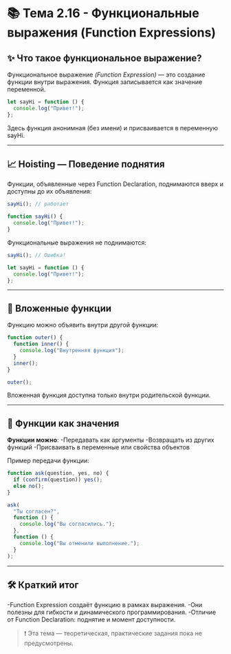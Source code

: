 # 📚 Тема 2.16 - Функциональные выражения (Function Expressions)

## ✨ Что такое функциональное выражение?

Функциональное выражение _(Function Expression)_ — это создание функции внутри выражения.
Функция записывается как значение переменной.

```javascript
let sayHi = function () {
  console.log("Привет!");
};
```

Здесь функция анонимная (без имени) и присваивается в переменную sayHi.

---

## 📈 Hoisting — Поведение поднятия

Функции, объявленные через Function Declaration, поднимаются вверх и доступны до их объявления:

```javascript
sayHi(); // работает

function sayHi() {
  console.log("Привет!");
}
```

Функциональные выражения не поднимаются:

```javascript
sayHi(); // Ошибка!

let sayHi = function () {
  console.log("Привет!");
};
```

---

## 🧩 Вложенные функции

Функцию можно объявить внутри другой функции:

```javascript
function outer() {
  function inner() {
    console.log("Внутренняя функция");
  }
  inner();
}

outer();
```

Вложенная функция доступна только внутри родительской функции.

---

## 🔄 Функции как значения

**Функции можно**:
-Передавать как аргументы
-Возвращать из других функций
-Присваивать в переменные или свойства объектов

Пример передачи функции:

```javascript
function ask(question, yes, no) {
  if (confirm(question)) yes();
  else no();
}

ask(
  "Ты согласен?",
  function () {
    console.log("Вы согласились.");
  },
  function () {
    console.log("Вы отменили выполнение.");
  }
);
```

---

## 🛠 Краткий итог

-Function Expression создаёт функцию в рамках выражения.
-Они полезны для гибкости и динамического программирования.
-Отличие от Function Declaration: поднятие и момент доступности.

> ❗ Эта тема — теоретическая, практические задания пока не предусмотрены.
